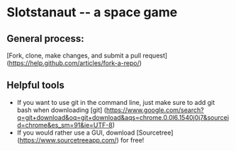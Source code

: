# Slotstanaut -- a space game
## General process:
[Fork, clone, make changes, and submit a pull request] (https://help.github.com/articles/fork-a-repo/)
## Helpful tools
+ If you want to use git in the command line, just make sure to add git bash when downloading [git] (https://www.google.com/search?q=git+download&oq=git+download&aqs=chrome.0.0l6.1540j0j7&sourceid=chrome&es_sm=91&ie=UTF-8)
+ If you would rather use a GUI, download [Sourcetree] (https://www.sourcetreeapp.com/) for free!
